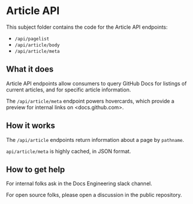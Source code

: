 # Article API

This subject folder contains the code for the Article API endpoints:
- `/api/pagelist`
- `/api/article/body`
- `/api/article/meta`

## What it does

Article API endpoints allow consumers to query GitHub Docs for listings of current articles, and for specific article information.

The `/api/article/meta` endpoint powers hovercards, which provide a preview for internal links on <docs.github.com>.

## How it works

The `/api/article` endpoints return information about a page by `pathname`. 

`api/article/meta` is highly cached, in JSON format.

## How to get help

For internal folks ask in the Docs Engineering slack channel. 

For open source folks, please open a discussion in the public repository.

